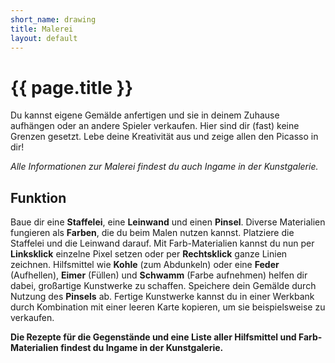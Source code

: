 ```yaml
---
short_name: drawing
title: Malerei
layout: default
---
```

# {{ page.title }}

Du kannst eigene Gemälde anfertigen und sie in deinem Zuhause aufhängen oder an
andere Spieler verkaufen. Hier sind dir (fast) keine Grenzen gesetzt. Lebe deine
Kreativität aus und zeige allen den Picasso in dir!

_Alle Informationen zur Malerei findest du auch Ingame in der Kunstgalerie._

## Funktion

Baue dir eine **Staffelei**, eine **Leinwand** und einen **Pinsel**. Diverse
Materialien fungieren als **Farben**, die du beim Malen nutzen kannst. Platziere
die Staffelei und die Leinwand darauf. Mit Farb-Materialien kannst du nun per
**Linksklick** einzelne Pixel setzen oder per **Rechtsklick** ganze Linien
zeichnen. Hilfsmittel wie **Kohle** (zum Abdunkeln) oder eine **Feder**
(Aufhellen), **Eimer** (Füllen) und **Schwamm** (Farbe aufnehmen) helfen dir
dabei, großartige Kunstwerke zu schaffen. Speichere dein Gemälde durch Nutzung
des **Pinsels** ab. Fertige Kunstwerke kannst du in einer Werkbank durch
Kombination mit einer leeren Karte kopieren, um sie beispielsweise zu verkaufen.

**Die Rezepte für die Gegenstände und eine Liste aller Hilfsmittel und
Farb-Materialien findest du Ingame in der Kunstgalerie.**

